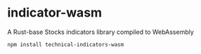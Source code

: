 # indicator-wasm

A Rust-base Stocks indicators library compiled to WebAssembly

```bash
npm install technical-indicators-wasm